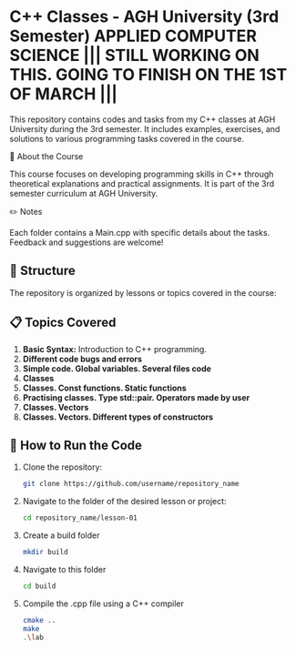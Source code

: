 # C++ Classes - AGH University (3rd Semester) APPLIED COMPUTER SCIENCE ||| STILL WORKING ON THIS. GOING TO FINISH ON THE 1ST OF MARCH |||

This repository contains codes and tasks from my C++ classes at AGH University during the 3rd semester. It includes examples, exercises, and solutions to various programming tasks covered in the course.

📖 About the Course


This course focuses on developing programming skills in C++ through theoretical explanations and practical assignments. It is part of the 3rd semester curriculum at AGH University.

✏️ Notes


Each folder contains a Main.cpp with specific details about the tasks.
Feedback and suggestions are welcome!

## 📂 Structure

The repository is organized by lessons or topics covered in the course:


## 📋 Topics Covered

1. **Basic Syntax:** Introduction to C++ programming.
2. **Different code bugs and errors**
3. **Simple code. Global variables. Several files code**
4. **Classes**
5. **Classes. Const functions. Static functions**
6. **Practising classes. Type std::pair. Operators made by user**
7. **Classes. Vectors**
8. **Classes. Vectors. Different types of constructors**


## 🚀 How to Run the Code

1. Clone the repository:
   ```bash
   git clone https://github.com/username/repository_name
2. Navigate to the folder of the desired lesson or project:
   ```bash
   cd repository_name/lesson-01
3. Create a build folder
   ```bash
   mkdir build
4. Navigate to this folder
   ```bash
   cd build
5. Compile the .cpp file using a C++ compiler
   ```bash
   cmake ..
   make
   .\lab
